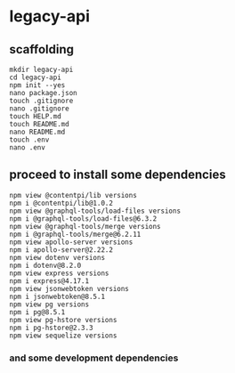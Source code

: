 # legacy-api

## scaffolding

```shell
mkdir legacy-api
cd legacy-api
npm init --yes
nano package.json
touch .gitignore
nano .gitignore
touch HELP.md
touch README.md
nano README.md
touch .env
nano .env
```

## proceed to install some dependencies

```shell
npm view @contentpi/lib versions
npm i @contentpi/lib@1.0.2
npm view @graphql-tools/load-files versions
npm i @graphql-tools/load-files@6.3.2
npm view @graphql-tools/merge versions
npm i @graphql-tools/merge@6.2.11
npm view apollo-server versions
npm i apollo-server@2.22.2
npm view dotenv versions
npm i dotenv@8.2.0
npm view express versions
npm i express@4.17.1
npm view jsonwebtoken versions
npm i jsonwebtoken@8.5.1
npm view pg versions
npm i pg@8.5.1
npm view pg-hstore versions
npm i pg-hstore@2.3.3
npm view sequelize versions
```

### and some development dependencies

